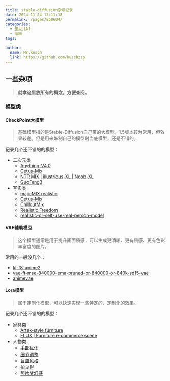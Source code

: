 ```yaml
---
title: stable-diffusion杂项记录
date: 2024-11-24 13:11:18
permalink: /pages/8b0604/
categories:
  - 整点儿AI
  - 绘画
tags:
  -
author:
  name: Mr.Kusch
  link: https://github.com/kuschzzp
---
```


## 一些杂项

> **就拿这里放所有的概念，方便查阅。**

### 模型类

#### CheckPoint大模型

> 基础模型指的是Stable-Diffusion自己带的大模型，1.5版本较为常用，但效果较差。但是用来炼制自己的模型时当底模型，还是不错的。

记录几个还不错的的模型：

- 二次元类
    - [Anything-V4.0](https://huggingface.co/xyn-ai/anything-v4.0/tree/main)
    - [Cetus-Mix](https://civitai.com/models/6755?modelVersionId=105924)
    - [NTR MIX | illustrious-XL | Noob-XL](https://civitai.com/models/926443/ntr-mix-or-illustrious-xl-or-noob-xl)
    - [GuoFeng3](https://civitai.com/models/10415?modelVersionId=106289)
- 写实类
    - [majicMIX realistic](https://civitai.com/models/43331/majicmix-realistic)
    - [Cetus-Mix](https://civitai.com/models/6755?modelVersionId=105924)
    - [ChilloutMix](https://civitai.com/models/6424?modelVersionId=11745)
    - [Realistic Freedom](https://civitai.com/models/138977/realistic-freedom-sfw-and-nsfw)
    - [realistic-or-self-use-real-person-model](https://civitai.com/models/191143/realistic-or-self-use-real-person-modelcome-on-hit-me-or)

#### VAE辅助模型

> 这个模型通常是用于提升画面质感，可以生成更清晰、更有质感、更有色彩丰富度的图片。

常用的一般没几个：

- [kl-f8-anime2](https://civitai.com/models/23906/kl-f8-anime2-vae)
- [vae-ft-mse-840000-ema-pruned-or-840000-or-840k-sd15-vae](https://civitai.com/models/276082/vae-ft-mse-840000-ema-pruned-or-840000-or-840k-sd15-vae)
- [animevae](https://huggingface.co/bullhug/animevae)

#### Lora模型

> 属于定制化模型，可以快速实现一些特定的、定制化的效果。

记录几个还不错的的模型：

- 家具类
    - [Artek-style furniture](https://civitai.com/models/34670/artek-style-furniture)
    - [FLUX | Furniture e-commerce scene](https://civitai.com/models/712820/flux-or-furniture-e-commerce-scene)
- 人物类
    - [手部优化](https://civitai.com/models/460775/ai)
    - [细节调整](https://civitai.com/models/58390/detail-tweaker-lora-lora)
    - [盲盒风格](https://civitai.com/models/25995/blindbox)
    - [拍立得](https://civitai.com/models/52652/leosams-instant-photo-polaroid-lora-and-loha)
    - [照片梦幻感](https://civitai.com/models/53601/nwsjrealistic)